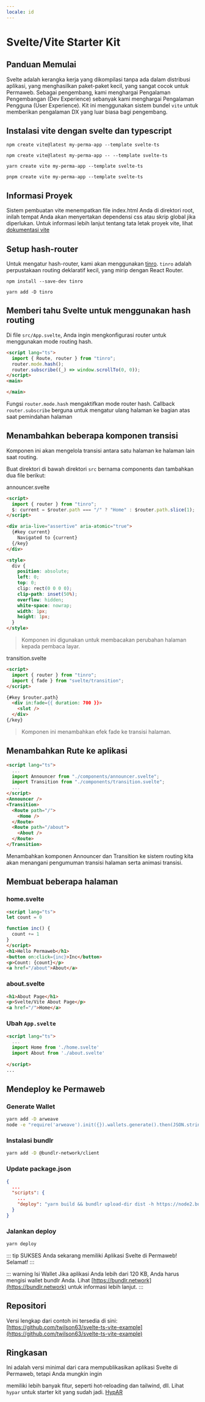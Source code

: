 ```yaml
---
locale: id
---
```


# Svelte/Vite Starter Kit

## Panduan Memulai

Svelte adalah kerangka kerja yang dikompilasi tanpa ada dalam distribusi aplikasi, yang menghasilkan paket-paket kecil, yang sangat cocok untuk Permaweb. Sebagai pengembang, kami menghargai Pengalaman Pengembangan (Dev Experience) sebanyak kami menghargai Pengalaman Pengguna (User Experience). Kit ini menggunakan sistem bundel `vite` untuk memberikan pengalaman DX yang luar biasa bagi pengembang.

## Instalasi vite dengan svelte dan typescript

<CodeGroup>
  <CodeGroupItem title="NPM v6">

```console
npm create vite@latest my-perma-app --template svelte-ts
```

  </CodeGroupItem>
  <CodeGroupItem title="NPM v7">

```console
npm create vite@latest my-perma-app -- --template svelte-ts
```

  </CodeGroupItem>
  <CodeGroupItem title="YARN">

```console
yarn create vite my-perma-app --template svelte-ts
```

  </CodeGroupItem>
  <CodeGroupItem title="PNPM">

```console
pnpm create vite my-perma-app --template svelte-ts
```

  </CodeGroupItem>
</CodeGroup>

## Informasi Proyek

Sistem pembuatan vite menempatkan file index.html Anda di direktori root, inilah tempat Anda akan menyertakan dependensi css atau skrip global jika diperlukan. Untuk informasi lebih lanjut tentang tata letak proyek vite, lihat [dokumentasi vite](https://vitejs.dev/guide/#index-html-and-project-root)

## Setup hash-router

Untuk mengatur hash-router, kami akan menggunakan [tinro](https://github.com/AlexxNB/tinro). `tinro` adalah perpustakaan routing deklaratif kecil, yang mirip dengan React Router.

<CodeGroup>
  <CodeGroupItem title="NPM">

```console
npm install --save-dev tinro
```

  </CodeGroupItem>
  <CodeGroupItem title="YARN">

```console
yarn add -D tinro
```

  </CodeGroupItem>
</CodeGroup>

## Memberi tahu Svelte untuk menggunakan hash routing

Di file `src/App.svelte`, Anda ingin mengkonfigurasi router untuk menggunakan mode routing hash.

```html
<script lang="ts">
  import { Route, router } from "tinro";
  router.mode.hash();
  router.subscribe((_) => window.scrollTo(0, 0));
</script>
<main>

</main>
```

Fungsi `router.mode.hash` mengaktifkan mode router hash.
Callback `router.subscribe` berguna untuk mengatur ulang halaman ke bagian atas saat pemindahan halaman

## Menambahkan beberapa komponen transisi

Komponen ini akan mengelola transisi antara satu halaman ke halaman lain saat routing.

Buat direktori di bawah direktori `src` bernama components dan tambahkan dua file berikut:

announcer.svelte

```html
<script>
  import { router } from "tinro";
  $: current = $router.path === "/" ? "Home" : $router.path.slice(1);
</script>

<div aria-live="assertive" aria-atomic="true">
  {#key current}
    Navigated to {current}
  {/key}
</div>

<style>
  div {
    position: absolute;
    left: 0;
    top: 0;
    clip: rect(0 0 0 0);
    clip-path: inset(50%);
    overflow: hidden;
    white-space: nowrap;
    width: 1px;
    height: 1px;
  }
</style>
```

> Komponen ini digunakan untuk membacakan perubahan halaman kepada pembaca layar.

transition.svelte

```html
<script>
  import { router } from "tinro";
  import { fade } from "svelte/transition";
</script>

{#key $router.path}
  <div in:fade={{ duration: 700 }}>
    <slot />
  </div>
{/key}
```

> Komponen ini menambahkan efek fade ke transisi halaman.

## Menambahkan Rute ke aplikasi

```html
<script lang="ts">
  ...
  import Announcer from "./components/announcer.svelte";
  import Transition from "./components/transition.svelte";
  ...
</script>
<Announcer />
<Transition>
  <Route path="/">
    <Home />
  </Route>
  <Route path="/about">
    <About />
  </Route>
</Transition>
```

Menambahkan komponen Announcer dan Transition ke sistem routing kita akan menangani pengumuman transisi halaman serta animasi transisi.

## Membuat beberapa halaman

### home.svelte

```html
<script lang="ts">
let count = 0

function inc() {
  count += 1
}
</script>
<h1>Hello Permaweb</h1>
<button on:click={inc}>Inc</button>
<p>Count: {count}</p>
<a href="/about">About</a>
```

### about.svelte

```html
<h1>About Page</h1>
<p>Svelte/Vite About Page</p>
<a href="/">Home</a>
```

### Ubah `App.svelte`

```html
<script lang="ts">
  ...
  import Home from './home.svelte'
  import About from './about.svelte'
  
</script>
...
```

## Mendeploy ke Permaweb

### Generate Wallet

```sh
yarn add -D arweave
node -e "require('arweave').init({}).wallets.generate().then(JSON.stringify).then(console.log.bind(console))" > wallet.json
```

### Instalasi bundlr

```sh
yarn add -D @bundlr-network/client
```

### Update package.json

```json
{
  ...
  "scripts": {
    ...
    "deploy": "yarn build && bundlr upload-dir dist -h https://node2.bundlr.network --wallet ./wallet.json -c arweave --index-file index.html --no-confirmation"
  }
}
```

### Jalankan deploy

```sh
yarn deploy
```

::: tip SUKSES 
Anda sekarang memiliki Aplikasi Svelte di Permaweb! Selamat!
:::

::: warning Isi Wallet
Jika aplikasi Anda lebih dari 120 KB, Anda harus mengisi wallet bundlr Anda. Lihat [https://bundlr.network](https://bundlr.network) untuk informasi lebih lanjut.
::: 

## Repositori

Versi lengkap dari contoh ini tersedia di sini: [https://github.com/twilson63/svelte-ts-vite-example](https://github.com/twilson63/svelte-ts-vite-example)

## Ringkasan

Ini adalah versi minimal dari cara mempublikasikan aplikasi Svelte di Permaweb, tetapi Anda mungkin ingin

 memiliki lebih banyak fitur, seperti hot-reloading dan tailwind, dll. Lihat `hypar` untuk starter kit yang sudah jadi. [HypAR](https://github.com/twilson63/hypar)